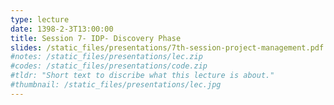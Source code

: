 ```yaml
---
type: lecture
date: 1398-2-3T13:00:00
title: Session 7- IDP- Discovery Phase
slides: /static_files/presentations/7th-session-project-management.pdf
#notes: /static_files/presentations/lec.zip
#codes: /static_files/presentations/code.zip
#tldr: "Short text to discribe what this lecture is about."
#thumbnail: /static_files/presentations/lec.jpg
---
```

